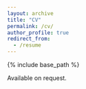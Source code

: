 ```yaml
---
layout: archive
title: "CV"
permalink: /cv/
author_profile: true
redirect_from:
  - /resume
---
```


{% include base_path %}

Available on request.

